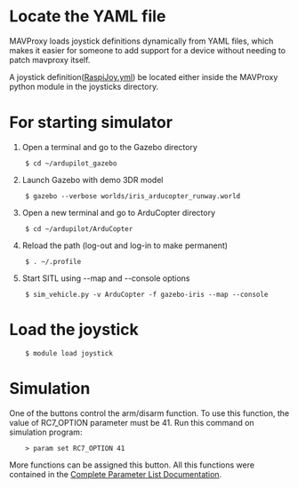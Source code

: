 # Locate the YAML file
MAVProxy loads joystick definitions dynamically from YAML
files, which makes it easier for someone to add support for a device
without needing to patch mavproxy itself.  

A joystick definition([RaspiJoy.yml](https://github.com/sevvalmehder/RaspiJoy/blob/master/src/HostSide/RaspiJoy.yml)) be located either inside the MAVProxy python module in the joysticks directory.

# For starting simulator

1) Open a terminal and go to the Gazebo directory
```
	$ cd ~/ardupilot_gazebo
```

2) Launch Gazebo with demo 3DR model
```
	$ gazebo --verbose worlds/iris_arducopter_runway.world
```
3) Open a new terminal and go to ArduCopter directory

```
	$ cd ~/ardupilot/ArduCopter
```

4) Reload the path (log-out and log-in to make permanent)
```
	$ . ~/.profile
```

5) Start SITL using --map and --console options
```
	$ sim_vehicle.py -v ArduCopter -f gazebo-iris --map --console
```

# Load the joystick
```
	$ module load joystick
```
# Simulation
One of the buttons control the arm/disarm function. To use this function, the value of RC7_OPTION parameter must be 41. Run this command on simulation program:
```
	> param set RC7_OPTION 41
```
More functions can be assigned this button. All this functions were contained in the [Complete Parameter List Documentation](http://ardupilot.org/copter/docs/parameters.html#ch7-opt-channel-7-option).


